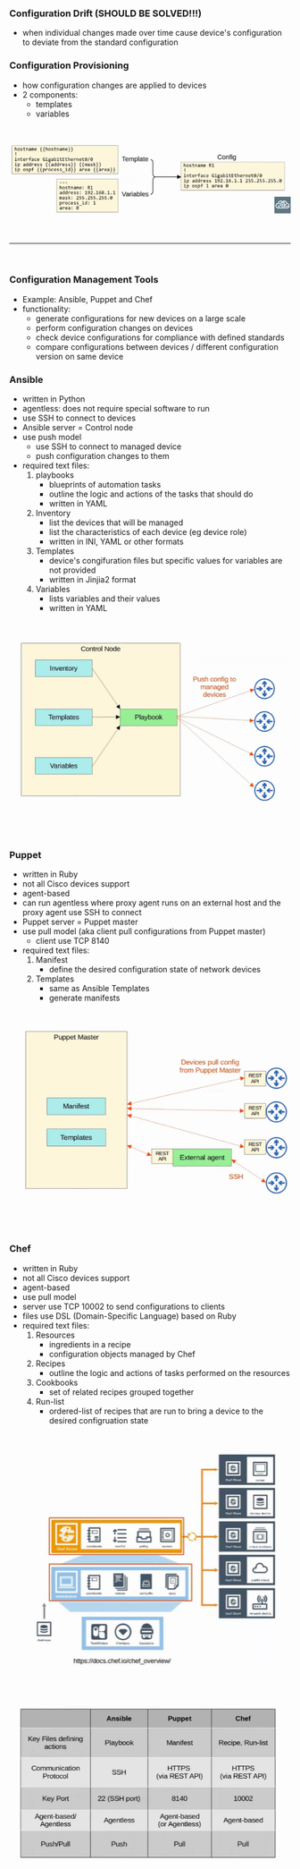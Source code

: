 ### Configuration Drift (SHOULD BE SOLVED!!!)
- when individual changes made over time cause device's configuration to deviate from the standard configuration

### Configuration Provisioning
- how configuration changes are applied to devices
- 2 components:
    - templates 
    - variables

<br>

![templates + variables -> config](Image/image-94.png)

<br>
<hr>
<br>

### Configuration Management Tools
- Example: Ansible, Puppet and Chef
- functionality:
    - generate configurations for new devices on a large scale
    - perform configuration changes on devices
    - check device configurations for compliance with defined standards
    - compare configurations between devices / different configuration version on same device

### Ansible
- written in Python
- agentless: does not require special software to run
- use SSH to connect to devices
- Ansible server = Control node
- use push model
    - use SSH to connect to managed device
    - push configuration changes to them
- required text files:
    1. playbooks
        - blueprints of automation tasks
        - outline the logic and actions of the tasks that should do
        - written in YAML
    2. Inventory
        - list the devices that will be managed
        - list the characteristics of each device (eg device role)
        - written in INI, YAML or other formats
    3. Templates
        - device's congifuration files but specific values for variables are not provided
        - written in Jinjia2 format
    4. Variables
        - lists variables and their values
        - written in YAML

<br>

![Ansible](Image/image-95.png)

<br>

### Puppet
- written in Ruby
- not all Cisco devices support
- agent-based
- can run agentless where proxy agent runs on an external host and the proxy agent use SSH to connect 
- Puppet server = Puppet master
- use pull model (aka client pull configurations from Puppet master)
    - client use TCP 8140
- required text files:
    1. Manifest
        - define the desired configuration state of network devices
    2. Templates
        - same as Ansible Templates
        - generate manifests 

<br>

![Puppet](Image/image-96.png)

<br>

### Chef
- written in Ruby
- not all Cisco devices support
- agent-based
- use pull model
- server use TCP 10002 to send configurations to clients
- files use DSL (Domain-Specific Language) based on Ruby
- required text files:
    1. Resources
        - ingredients in a recipe
        - configuration objects managed by Chef
    2. Recipes
        - outline the logic and actions of tasks performed on the resources
    3. Cookbooks
        - set of related recipes grouped together
    4. Run-list
        - ordered-list of recipes that are run to bring a device to the desired configruation state

<br>

![Chef](Image/image-97.png)

<br>

![Comparison](Image/image-98.png)

<br>